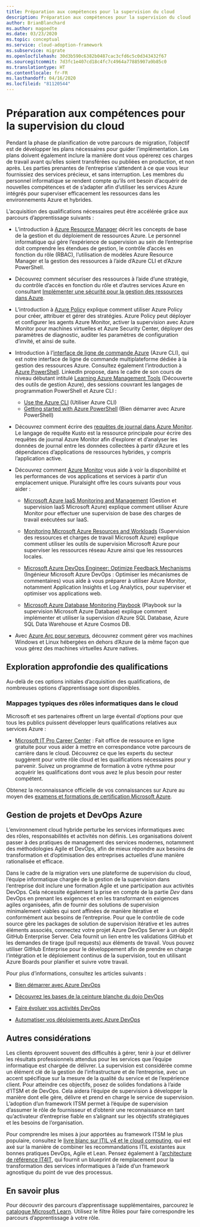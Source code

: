 ```yaml
---
title: Préparation aux compétences pour la supervision du cloud
description: Préparation aux compétences pour la supervision du cloud
author: BrianBlanchard
ms.author: magoedte
ms.date: 03/23/2020
ms.topic: conceptual
ms.service: cloud-adoption-framework
ms.subservice: migrate
ms.openlocfilehash: 30d3b590c6382b0487cac3cfd6c5c0d343432f67
ms.sourcegitcommit: 7d3fc1e407cd18c4fc7c4964a77885907a9b85c0
ms.translationtype: HT
ms.contentlocale: fr-FR
ms.lasthandoff: 04/16/2020
ms.locfileid: "81120544"
---
```

<!-- cSpell:ignore kusto ITIL -->

# <a name="skills-readiness-for-cloud-monitoring"></a>Préparation aux compétences pour la supervision du cloud

Pendant la phase de planification de votre parcours de migration, l’objectif est de développer les plans nécessaires pour guider l’implémentation. Les plans doivent également inclure la manière dont vous opérerez ces charges de travail avant qu’elles soient transférées ou publiées en production, et non après. Les parties prenantes de l’entreprise s’attendent à ce que vous leur fournissiez des services précieux, et sans interruption. Les membres du personnel informatique se rendent compte qu’ils ont besoin d’acquérir de nouvelles compétences et de s’adapter afin d’utiliser les services Azure intégrés pour superviser efficacement les ressources dans les environnements Azure et hybrides.

L’acquisition des qualifications nécessaires peut être accélérée grâce aux parcours d’apprentissage suivants :

- L’introduction à [Azure Resource Manager](https://docs.microsoft.com/azure/azure-resource-manager/management/overview) décrit les concepts de base de la gestion et du déploiement de ressources Azure. Le personnel informatique qui gère l’expérience de supervision au sein de l’entreprise doit comprendre les étendues de gestion, le contrôle d’accès en fonction du rôle (RBAC), l’utilisation de modèles Azure Resource Manager et la gestion des ressources à l’aide d’Azure CLI et d’Azure PowerShell.

- Découvrez comment sécuriser des ressources à l’aide d’une stratégie, du contrôle d’accès en fonction du rôle et d’autres services Azure en consultant [Implémenter une sécurité pour la gestion des ressources dans Azure](https://docs.microsoft.com/learn/paths/implement-resource-mgmt-security).

- L’introduction à [Azure Policy](https://docs.microsoft.com/azure/governance/policy/overview) explique comment utiliser Azure Policy pour créer, attribuer et gérer des stratégies. Azure Policy peut déployer et configurer les agents Azure Monitor, activer la supervision avec Azure Monitor pour machines virtuelles et Azure Security Center, déployer des paramètres de diagnostic, auditer les paramètres de configuration d’invité, et ainsi de suite.

- Introduction à l’[interface de ligne de commande Azure](https://docs.microsoft.com/cli/azure/get-started-with-azure-cli?view=azure-cli-latest) (Azure CLI), qui est notre interface de ligne de commande multiplateforme dédiée à la gestion des ressources Azure. Consultez également l’introduction à [Azure PowerShell](https://docs.microsoft.com/powershell/azure/?view=azps-3.6.1). LinkedIn propose, dans le cadre de son cours de niveau débutant intitulé [Learning Azure Management Tools](https://www.linkedin.com/learning/learning-azure-management-tools) (Découverte des outils de gestion Azure), des sessions couvrant les langages de programmation PowerShell et Azure CLI :

  - [Use the Azure CLI](https://www.linkedin.com/learning/learning-azure-management-tools/use-the-azure-cli) (Utiliser Azure CLI)
  - [Getting started with Azure PowerShell](https://www.linkedin.com/learning/learning-azure-management-tools/understand-azure-powershell) (Bien démarrer avec Azure PowerShell)

- Découvrez comment écrire des [requêtes de journal dans Azure Monitor](https://docs.microsoft.com/azure/azure-monitor/log-query/get-started-queries).  Le langage de requête Kusto est la ressource principale pour écrire des requêtes de journal Azure Monitor afin d’explorer et d’analyser les données de journal entre les données collectées à partir d’Azure et les dépendances d’applications de ressources hybrides, y compris l’application active.

- Découvrez comment [Azure Monitor](https://docs.microsoft.com/azure/azure-monitor/overview) vous aide à voir la disponibilité et les performances de vos applications et services à partir d’un emplacement unique. Pluralsight offre les cours suivants pour vous aider :

  - [Microsoft Azure IaaS Monitoring and Management](https://www.pluralsight.com/courses/azure-iaas-monitoring-management-getting-started) (Gestion et supervision IaaS Microsoft Azure) explique comment utiliser Azure Monitor pour effectuer une supervision de base des charges de travail exécutées sur IaaS.

  - [Monitoring Microsoft Azure Resources and Workloads](https://www.pluralsight.com/courses/microsoft-azure-resources-workloads-monitoring) (Supervision des ressources et charges de travail Microsoft Azure) explique comment utiliser les outils de supervision Microsoft Azure pour superviser les ressources réseau Azure ainsi que les ressources locales.

  - [Microsoft Azure DevOps Engineer: Optimize Feedback Mechanisms](https://www.pluralsight.com/courses/microsoft-azure-optimize-feedback-mechanisms) (Ingénieur Microsoft Azure DevOps : Optimiser les mécanismes de commentaires) vous aide à vous préparer à utiliser Azure Monitor, notamment Application Insights et Log Analytics, pour superviser et optimiser vos applications web.

  - [Microsoft Azure Database Monitoring Playbook](https://www.pluralsight.com/courses/microsoft-azure-database-playbook-monitoring) (Playbook sur la supervision Microsoft Azure Database) explique comment implémenter et utiliser la supervision d’Azure SQL Database, Azure SQL Data Warehouse et Azure Cosmos DB.

- Avec [Azure Arc pour serveurs](https://docs.microsoft.com/azure/azure-arc/servers/overview), découvrez comment gérer vos machines Windows et Linux hébergées en dehors d’Azure de la même façon que vous gérez des machines virtuelles Azure natives.

## <a name="deeper-skills-exploration"></a>Exploration approfondie des qualifications

Au-delà de ces options initiales d’acquisition des qualifications, de nombreuses options d’apprentissage sont disponibles.

### <a name="typical-mappings-of-cloud-it-roles"></a>Mappages typiques des rôles informatiques dans le cloud

Microsoft et ses partenaires offrent un large éventail d’options pour que tous les publics puissent développer leurs qualifications relatives aux services Azure :

- [Microsoft IT Pro Career Center](https://www.microsoft.com/itpro) : Fait office de ressource en ligne gratuite pour vous aider à mettre en correspondance votre parcours de carrière dans le cloud. Découvrez ce que les experts du secteur suggèrent pour votre rôle cloud et les qualifications nécessaires pour y parvenir. Suivez un programme de formation à votre rythme pour acquérir les qualifications dont vous avez le plus besoin pour rester compétent.

Obtenez la reconnaissance officielle de vos connaissances sur Azure au moyen des [examens et formations de certification Microsoft Azure]( https://www.microsoft.com/learning/certification-overview.aspx).

## <a name="azure-devops-and-project-management"></a>Gestion de projets et DevOps Azure

L’environnement cloud hybride perturbe les services informatiques avec des rôles, responsabilités et activités non définis. Les organisations doivent passer à des pratiques de management des services modernes, notamment des méthodologies Agile et DevOps, afin de mieux répondre aux besoins de transformation et d’optimisation des entreprises actuelles d’une manière rationalisée et efficace.

Dans le cadre de la migration vers une plateforme de supervision du cloud, l’équipe informatique chargée de la gestion de la supervision dans l’entreprise doit inclure une formation Agile et une participation aux activités DevOps. Cela nécessite également la prise en compte de la partie *Dev* dans DevOps en prenant les exigences et en les transformant en exigences agiles organisées, afin de fournir des solutions de supervision minimalement viables qui sont affinées de manière itérative et conformément aux besoins de l’entreprise. Pour que le contrôle de code source gère les packages de solution de supervision itérative et les autres éléments associés, connectez votre projet Azure DevOps Server à un dépôt GitHub Enterprise Server. Cela fournit un lien entre les validations GitHub et les demandes de tirage (pull requests) aux éléments de travail. Vous pouvez utiliser GitHub Enterprise pour le développement afin de prendre en charge l’intégration et le déploiement continus de la supervision, tout en utilisant Azure Boards pour planifier et suivre votre travail.

Pour plus d’informations, consultez les articles suivants :

- [Bien démarrer avec Azure DevOps](https://docs.microsoft.com/learn/modules/get-started-with-devops)

- [Découvrez les bases de la ceinture blanche du dojo DevOps](https://docs.microsoft.com/learn/paths/devops-dojo-white-belt-foundation)

- [Faire évoluer vos activités DevOps](https://docs.microsoft.com/learn/paths/evolve-your-devops-practices)

- [Automatiser vos déploiements avec Azure DevOps](https://docs.microsoft.com/learn/paths/automate-deployments-azure-devops)

## <a name="other-considerations"></a>Autres considérations

Les clients éprouvent souvent des difficultés à gérer, tenir à jour et délivrer les résultats professionnels attendus pour les services que l’équipe informatique est chargée de délivrer. La supervision est considérée comme un élément clé de la gestion de l’infrastructure et de l’entreprise, avec un accent spécifique sur la mesure de la qualité du service et de l’expérience client. Pour atteindre ces objectifs, posez de solides fondations à l’aide d’ITSM et de DevOps. Cela aidera l’équipe de supervision à développer la manière dont elle gère, délivre et prend en charge le service de supervision. L’adoption d’un framework ITSM permet à l’équipe de supervision d’assumer le rôle de fournisseur et d’obtenir une reconnaissance en tant qu’activateur d’entreprise fiable en s’alignant sur les objectifs stratégiques et les besoins de l’organisation.

Pour comprendre les mises à jour apportées au framework ITSM le plus populaire, consultez le [livre blanc sur ITIL v4 et le cloud computing](https://www.axelos.com/case-studies-and-white-papers/itil-4-and-the-cloud), qui est axé sur la manière de combiner les recommandations ITIL existantes aux bonnes pratiques DevOps, Agile et Lean. Pensez également à l’[architecture de référence IT4IT](https://www.opengroup.org/it4it), qui fournit un blueprint de remplacement pour la transformation des services informatiques à l’aide d’un framework agnostique du point de vue des processus.

## <a name="learn-more"></a>En savoir plus

Pour découvrir des parcours d’apprentissage supplémentaires, parcourez le [catalogue Microsoft Learn](https://docs.microsoft.com/learn/browse). Utilisez le filtre Rôles pour faire correspondre les parcours d’apprentissage à votre rôle.

